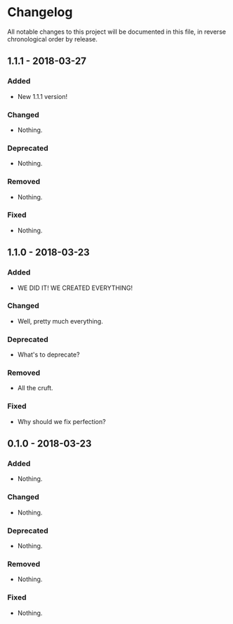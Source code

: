 # Changelog

All notable changes to this project will be documented in this file, in reverse chronological order by release.

## 1.1.1 - 2018-03-27

### Added

- New 1.1.1 version!

### Changed

- Nothing.

### Deprecated

- Nothing.

### Removed

- Nothing.

### Fixed

- Nothing.

## 1.1.0 - 2018-03-23

### Added

- WE DID IT! WE CREATED EVERYTHING!

### Changed

- Well, pretty much everything.

### Deprecated

- What's to deprecate?

### Removed

- All the cruft.

### Fixed

- Why should we fix perfection?

## 0.1.0 - 2018-03-23

### Added

- Nothing.

### Changed

- Nothing.

### Deprecated

- Nothing.

### Removed

- Nothing.

### Fixed

- Nothing.

